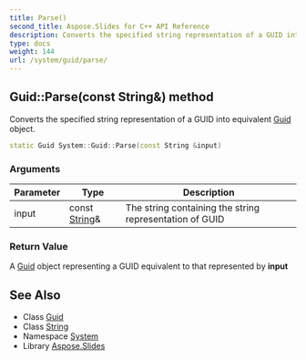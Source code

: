```yaml
---
title: Parse()
second_title: Aspose.Slides for C++ API Reference
description: Converts the specified string representation of a GUID into equivalent Guid object.
type: docs
weight: 144
url: /system/guid/parse/
---
```

## Guid::Parse(const String\&) method


Converts the specified string representation of a GUID into equivalent [Guid](../) object.

```cpp
static Guid System::Guid::Parse(const String &input)
```


### Arguments

| Parameter | Type | Description |
| --- | --- | --- |
| input | const [String](../../string/)\& | The string containing the string representation of GUID |

### Return Value

A [Guid](../) object representing a GUID equivalent to that represented by **input**

## See Also

* Class [Guid](../)
* Class [String](../../string/)
* Namespace [System](../../)
* Library [Aspose.Slides](../../../)